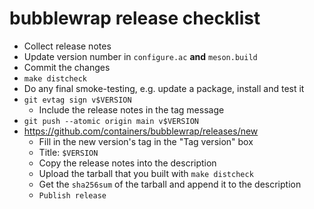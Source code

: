 bubblewrap release checklist
============================

* Collect release notes
* Update version number in `configure.ac` **and** `meson.build`
* Commit the changes
* `make distcheck`
* Do any final smoke-testing, e.g. update a package, install and test it
* `git evtag sign v$VERSION`
    * Include the release notes in the tag message
* `git push --atomic origin main v$VERSION`
* https://github.com/containers/bubblewrap/releases/new
    * Fill in the new version's tag in the "Tag version" box
    * Title: `$VERSION`
    * Copy the release notes into the description
    * Upload the tarball that you built with `make distcheck`
    * Get the `sha256sum` of the tarball and append it to the description
    * `Publish release`
